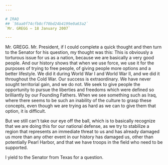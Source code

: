 ```yaml
---
---

# IRAQ
## `56aa0f74cfb8cf70bd24b4199e0a63a2`
`Mr. GREGG — 18 January 2007`

---
```



Mr. GREGG. Mr. President, if I could complete a quick thought and 
then turn to the Senator for his question, my thought was this: This is 
obviously a torturous issue for us as a nation, because we are 
basically a very good people. And our history shows that when we use 
force, we use it for the purposes of trying to free people, of giving 
people more options and a better lifestyle. We did it during World War 
I and World War II, and we did it throughout the Cold War. Our success 
is extraordinary. We have never sought territorial gain, and we do not. 
We seek to give people the opportunity to pursue the liberties and 
freedoms which were defined so brilliantly by our Founding Fathers. 
When we see something such as Iraq, where there seems to be such an 
inability of the culture to grasp these concepts, even though we are 
trying as hard as we can to give them that option, it is difficult.

But we still can't take our eye off the ball, which is to basically 
recognize that we are doing this for our national defense, as we try to 
stabilize a region that represents an immediate threat to us and has 
already damaged us more than any other event in our history has damaged 
us, other than potentially Pearl Harbor, and that we have troops in the 
field who need to be supported.

I yield to the Senator from Texas for a question.